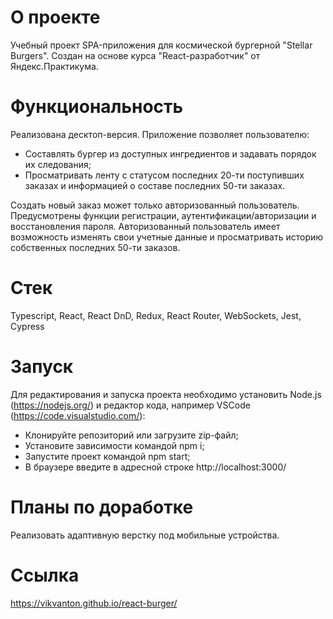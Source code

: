 # О проекте

Учебный проект SPA-приложения для космической бургерной "Stellar Burgers". Создан на основе курса "React-разработчик" от Яндекс.Практикума.

# Функциональность

Реализована десктоп-версия. Приложение позволяет пользователю:

-   Составлять бургер из доступных ингредиентов и задавать порядок их следования;
-   Просматривать ленту с статусом последних 20-ти поступивших заказах и информацией о составе последних 50-ти заказах.

Создать новый заказ может только авторизованный пользователь. Предусмотрены функции регистрации, аутентификации/авторизации и восстановления пароля. Авторизованный пользователь имеет возможность изменять свои учетные данные и просматривать историю собственных последних 50-ти заказов.

# Стек

Typescript, React, React DnD, Redux, React Router, WebSockets, Jest, Cypress

# Запуск

Для редактирования и запуска проекта необходимо установить Node.js (https://nodejs.org/) и
редактор кода, например VSCode (https://code.visualstudio.com/):

-   Клонируйте репозиторий или загрузите zip-файл;
-   Установите зависимости командой npm i;
-   Запустите проект командой npm start;
-   В браузере введите в адресной строке http://localhost:3000/

# Планы по доработке

Реализовать адаптивную верстку под мобильные устройства.

# Ссылка

https://vikvanton.github.io/react-burger/
